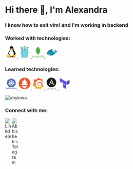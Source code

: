 <h1>Hi there 👋, I'm Alexandra</h1>

<h3>I know how to exit vim!
and I'm working in backend</h3>

<h3>Worked with technologies: </h3>

<p>
<a href="https://" target="_blank"> <img src="https://raw.githubusercontent.com/devicons/devicon/master/icons/linux/linux-original.svg" alt="linux" width="40" height="40"/> </a> 
<a href="https://golang.org" target="_blank"> <img src="https://raw.githubusercontent.com/devicons/devicon/master/icons/go/go-original.svg" alt="go" width="40" height="40"/> </a>
<a href="https://www.mongodb.com" target="_blank"> <img src="https://raw.githubusercontent.com/devicons/devicon/master/icons/mongodb/mongodb-plain-wordmark.svg" alt="mongodb" width="40" height="40"/> </a>
<a href="https://www.docker.com" target="_blank"> <img src="https://raw.githubusercontent.com/devicons/devicon/master/icons/docker/docker-original.svg" alt="docker" width="40" height="40"/> </a> 
</p>

<h3>Learned technologies: </h3>

<p>
<a href="https://kubernetes.io" target="_blank"> <img src="https://raw.githubusercontent.com/devicons/devicon/master/icons/kubernetes/kubernetes-plain-wordmark.svg" alt="Kubernetes" width="40" height="40"/> </a> 
<a href="https://prometheus.io" target="_blank"> <img src="https://raw.githubusercontent.com/devicons/devicon/master/icons/prometheus/prometheus-original.svg" alt="Prometheus" width="40" height="40"/> </a> 
<a href="https://grafana.com" target="_blank"> <img src="https://raw.githubusercontent.com/devicons/devicon/master/icons/grafana/grafana-original.svg" alt="Grafana" width="40" height="40"/> </a> 
<a href="https://www.ansible.com" target="_blank"> <img src="https://raw.githubusercontent.com/devicons/devicon/master/icons/ansible/ansible-original-wordmark.svg" alt="Ansible" width="40" height="40"/> </a> 
<a href="https://www.terraform.io" target="_blank"> <img src="https://raw.githubusercontent.com/devicons/devicon/master/icons/terraform/terraform-original.svg" alt="Terraform" width="40" height="40"/> </a> 
</p>

<p> <img align="center" src="https://github-readme-stats.vercel.app/api?username=abykova&show_icons=true&locale=en" alt="abykova" /></p>


<h3>Connect with me:</h3>

<p>
<a href="https://www.linkedin.com/in/abykova03">
  <img align="left" alt="LinkdeIn" width="22px" src="https://cdn.jsdelivr.net/npm/simple-icons@v3/icons/linkedin.svg" target="_blank" />
</a>
<a href="https://t.me/osenpai">
  <img align="left" alt="Abhishek's Telegram" width="22px" src="https://cdn.jsdelivr.net/npm/simple-icons@v3/icons/telegram.svg" target="_blank" />
</a>
</p>

<!--
<p> <img align="left" src="https://github-readme-stats.vercel.app/api/top-langs?username=abykova&show_icons=true&locale=en&layout=compact" alt="abykova" /></p>
--!>
